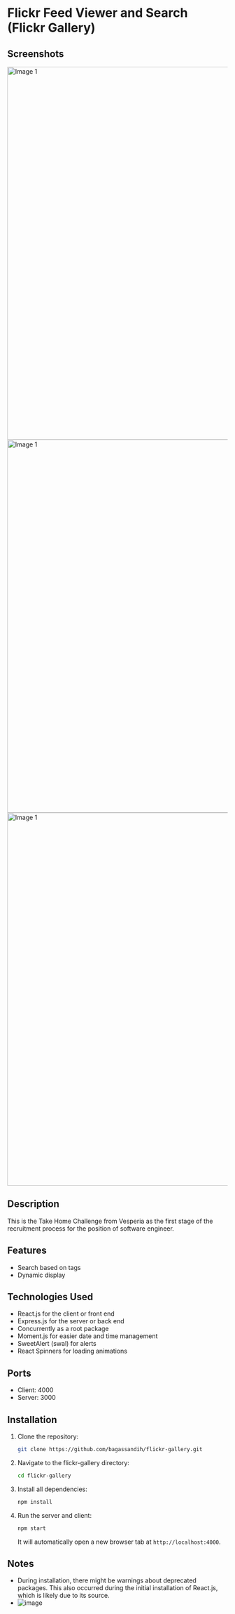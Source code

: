 # Flickr Feed Viewer and Search (Flickr Gallery)

## Screenshots
<img src="https://github.com/bagassandih/flickr-gallery/assets/70928493/6aad036e-0ab1-41bf-aa07-1fa33b08b5d2" alt="Image 1" width="850">
<img src="https://github.com/bagassandih/flickr-gallery/assets/70928493/24c024b2-873c-4b38-bd63-f169007beea0" alt="Image 1" width="850">
<img src="https://github.com/bagassandih/flickr-gallery/assets/70928493/2e7d43d3-6a5b-462a-ba83-bf60020376cc" alt="Image 1" width="850">

## Description
This is the Take Home Challenge from Vesperia as the first stage of the recruitment process for the position of software engineer.

## Features
- Search based on tags
- Dynamic display

## Technologies Used
- React.js for the client or front end
- Express.js for the server or back end
- Concurrently as a root package
- Moment.js for easier date and time management
- SweetAlert (swal) for alerts
- React Spinners for loading animations

## Ports
- Client: 4000
- Server: 3000

## Installation
1. Clone the repository:
    ```sh
    git clone https://github.com/bagassandih/flickr-gallery.git
    ```
2. Navigate to the flickr-gallery directory:
    ```sh
    cd flickr-gallery
    ```
3. Install all dependencies:
    ```sh
    npm install
    ```
4. Run the server and client:
    ```sh
    npm start
    ```
   It will automatically open a new browser tab at `http://localhost:4000`.

## Notes
- During installation, there might be warnings about deprecated packages. This also occurred during the initial installation of React.js, which is likely due to its source.
- ![image](https://github.com/bagassandih/flickr-gallery/assets/70928493/ec202c65-db47-45f1-9665-62258a04e784)

